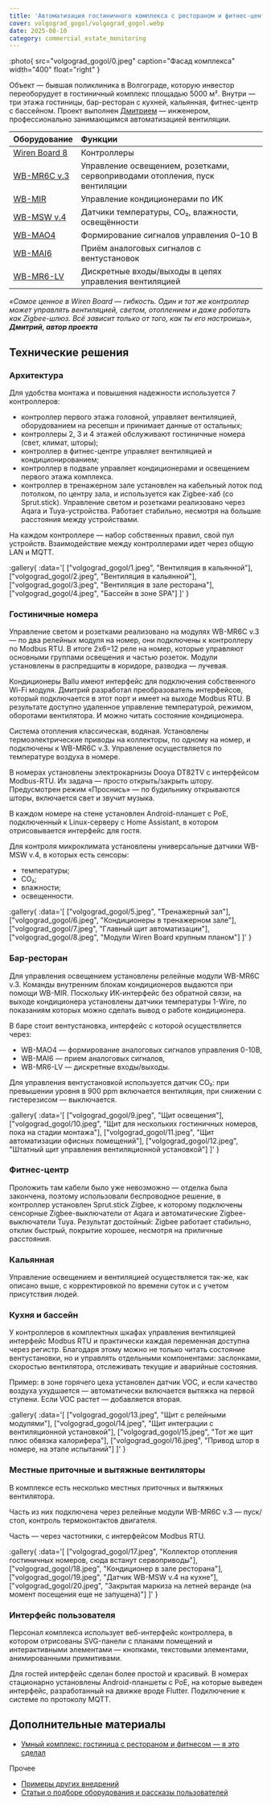 ```yaml
---
title: 'Автоматизация гостиничного комплекса с рестораном и фитнес-центром'
cover: volgograd_gogol/volgograd_gogol.webp
date: 2025-08-10
category: commercial_estate_monitoring
---
```


:photo{
    src="volgograd_gogol/0.jpeg"
    caption="Фасад комплекса"
    width="400"
    float="right"
}

Объект — бывшая поликлиника в Волгограде, которую инвестор переоборудует в гостиничный комплекс площадью 5000 м². Внутри — три этажа гостиницы, бар-ресторан с кухней, кальянная, фитнес-центр с бассейном. Проект выполнен [Дмитрием](https://t.me/atticus_f) — инженером, профессионально занимающимся автоматизацией вентиляции.

| Оборудование | Функции |
| :---- | :---- |
| [Wiren Board 8](https://wirenboard.com/ru/catalog/kontrollery/) | Контроллеры |
| [WB-MR6C v.3](https://wirenboard.com/ru/product/WB-MR6C_v3/) | Управление освещением, розетками, сервоприводами отопления, пуск вентиляции |
| [WB-MIR](https://wirenboard.com/ru/product/WB-MIR-v1/) | Управление кондиционерами по ИК |
| [WB-MSW v.4](https://wirenboard.com/ru/product/wb-msw-v4/) | Датчики температуры, CO₂, влажности, освещённости  |
| [WB-MAO4](https://wirenboard.com/ru/product/WB-MAO4/) | Формирование сигналов управления  0–10 В |
| [WB-MAI6](https://wirenboard.com/ru/product/wb-mai6/) | Приём аналоговых сигналов с вентустановок |
| [WB-MR6-LV](https://wirenboard.com/ru/product/WB-MR6/) | Дискретные входы/выходы в цепях управления вентиляцией |

_«Самое ценное в Wiren Board — гибкость. Один и тот же контроллер может управлять вентиляцией, светом, отоплением и даже работать как Zigbee-шлюз. Всё зависит только от того, как ты его настроишь», **Дмитрий, автор проекта**_

## Технические решения

### Архитектура

Для удобства монтажа и повышения надежности используется 7 контроллеров:

- контроллер первого этажа головной, управляет вентиляцией, оборудованием на ресепшн и принимает данные от остальных;
- контроллеры 2, 3 и 4 этажей обслуживают гостиничные номера (свет, климат, шторы);
- контроллер в фитнес-центре управляет вентиляцией и кондиционированием;
- контроллер в подвале управляет кондиционерами и освещением первого этажа комплекса.
- контроллер в тренажерном зале установлен на кабельный лоток под потолком, по центру зала, и используется как Zigbee-хаб (со Sprut.stick). Управление светом и розетками реализовано через Aqara и Tuya-устройства. Работает стабильно, несмотря на большие расстояния между устройствами.

На каждом контроллере — набор собственных правил, свой пул устройств. Взаимодействие между контроллерами идет через общую LAN и MQTT.

:gallery{
    :data='[
        ["volgograd_gogol/1.jpeg", "Вентиляция в кальянной"],
        ["volgograd_gogol/2.jpeg", "Вентиляция в кальянной"],
        ["volgograd_gogol/3.jpeg", "Вентиляция в зале ресторана"],
        ["volgograd_gogol/4.jpeg", "Бассейн в зоне SPA"]
    ]'
}

### Гостиничные номера

Управление светом и розетками реализовано на модулях WB-MR6C v.3 — по два релейных модуля на номер, они подключены к контроллеру по Modbus RTU. В итоге 2x6=12 реле на номер, которые управляют основными группами освещения и частью розеток. Модули установлены в распредщиты в коридоре, разводка — лучевая.

Кондиционеры Ballu имеют интерфейс для подключения собственного Wi-Fi модуля. Дмитрий разработал преобразователь интерфейсов, который подключается в этот порт и имеет на выходе Modbus RTU. В результате доступно удаленное управление температурой, режимом, оборотами вентилятора. И можно читать состояние кондиционера.

Система отопления классическая, водяная.  Установлены термоэлектрические приводы на коллекторы, по одному на номер, и подключены к WB-MR6C v.3. Управление осуществляется по температуре воздуха в номере.

В номерах установлены электрокарнизы Dooya DT82TV с интерфейсом Modbus-RTU. Их задача — просто открыть/закрыть штору. Предусмотрен режим «Проснись» —  по будильнику открываются шторы, включается свет и звучит музыка.

В каждом номере на стене установлен Android-планшет с PoE, подключенный к Linux-серверу с Home Assistant, в котором отрисовывается интерфейс для гостя.

Для контроля микроклимата установлены универсальные датчики WB-MSW v.4, в которых есть сенсоры:

- температуры;
- CO₂;
- влажности;
- освещенности.

:gallery{
    :data='[
        ["volgograd_gogol/5.jpeg", "Тренажерный зал"],
        ["volgograd_gogol/6.jpeg", "Кондиционеры в тренажерном зале"],
        ["volgograd_gogol/7.jpeg", "Главный щит автоматизации"],
        ["volgograd_gogol/8.jpeg", "Модули Wiren Board крупным планом"]
    ]'
}

### Бар-ресторан

Для управления освещением  установлены релейные модули WB-MR6C v.3. Команды  внутренним блокам кондиционеров выдаются при помощи WB-MIR. Поскольку ИК-интерфейс без обратной связи, на выходе кондиционера установлены датчики температуры 1-Wire, по показаниям которых можно сделать вывод о работе кондиционера.

В баре стоит вентустановка, интерфейс с которой осуществляется через:

- WB-MAO4 — формирование аналоговых сигналов управления 0-10В,
- WB-MAI6 — прием аналоговых сигналов,
- WB-MR6-LV — дискретные входы/выходы.

Для управления вентустановкой используется датчик CO₂: при превышении уровня в 900 ppm включается вентиляция, при снижении с гистерезисом — выключается.

:gallery{
    :data='[
        ["volgograd_gogol/9.jpeg", "Щит освещения"],
        ["volgograd_gogol/10.jpeg", "Щит для нескольких гостиничных номеров, пока на стадии монтажа"],
        ["volgograd_gogol/11.jpeg", "Щит автоматизации офисных помещений"],
        ["volgograd_gogol/12.jpeg", "Штатный щит управления вентиляционной установкой"]
    ]'
}

### Фитнес-центр

Проложить там кабели было уже невозможно — отделка была закончена, поэтому использовали беспроводное решение, в контроллер установлен Sprut.stick Zigbee, к которому подключены сенсорные Zigbee-выключатели от Aqara и автоматические Zigbee-выключатели Tuya. Результат достойный: Zigbee работает стабильно, отклик быстрый, покрытие хорошее, несмотря на приличные расстояния.

### Кальянная

Управление освещением и вентиляцией осуществляется так-же, как описано выше, с корректировкой по времени суток и с учетом присутствия людей.

### Кухня и бассейн

У контроллеров в комплектных шкафах управления вентиляцией интерфейс Modbus RTU и практически каждая переменная доступна через регистр. Благодаря этому можно не только читать состояние вентустановки, но и управлять отдельными компонентами: заслонками, скоростью вентилятора, отслеживать текущие и аварийные состояния.

Пример: в зоне горячего цеха установлен датчик VOC, и если качество воздуха ухудшается — автоматически включается вытяжка на первой ступени. Если VOC растет — добавляется вторая. 

:gallery{
    :data='[
        ["volgograd_gogol/13.jpeg", "Щит с релейными модулями"],
        ["volgograd_gogol/14.jpeg", "Щит интеграции с вентиляционной установкой"],
        ["volgograd_gogol/15.jpeg", "Тот же щит плюс обвязка калорифера"],
        ["volgograd_gogol/16.jpeg", "Привод штор в номере, на этапе испытаний"]
    ]'
}

### Местные приточные и вытяжные вентиляторы

В комплексе есть несколько местных приточных и вытяжных вентилятора. 

Часть из них подключена через релейные модули WB-MR6C v.3 — пуск/стоп, контроль термоконтактов двигателя.

Часть — через частотники, с интерфейсом Modbus RTU.

:gallery{
    :data='[
        ["volgograd_gogol/17.jpeg", "Коллектор отопления гостиничных номеров, сюда встанут сервоприводы"],
        ["volgograd_gogol/18.jpeg", "Кондиционер в зале ресторана"],
        ["volgograd_gogol/19.jpeg", "Датчик WB-MSW v.4 на кухне"],
        ["volgograd_gogol/20.jpeg", "Закрытая маркиза на летней веранде (на момент посещения еще не запущена)"]
    ]'
}


### Интерфейс пользователя

Персонал комплекса использует веб\-интерфейс контроллера, в котором отрисованы SVG-панели с планами помещений и интерактивными элементами — кнопками, текстовыми элементами, анимированными примитивами.

Для гостей интерфейс сделан более простой и красивый. В номерах стационарно установлены Android-планшеты с PoE, на которые выведен интерфейс, разработанный на движке вроде Flutter. Подключение к системе по протоколу MQTT.

## Дополнительные материалы

- [Умный комплекс: гостиница с рестораном и фитнесом — я это сделал](https://habr.com/ru/companies/wirenboard/articles/931856/)

Прочее

- [Примеры других внедрений](../solutions/)
- [Статьи о подборе оборудования и рассказы пользователей](../articles)
